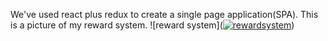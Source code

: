 We've used react plus redux to create a single page application(SPA).
This is a picture of my reward system.
![reward system](<a href="https://ibb.co/WK5yy3r"><img src="https://i.ibb.co/x5Ljjsn/rewardsystem.png" alt="rewardsystem" border="0"></a>)
